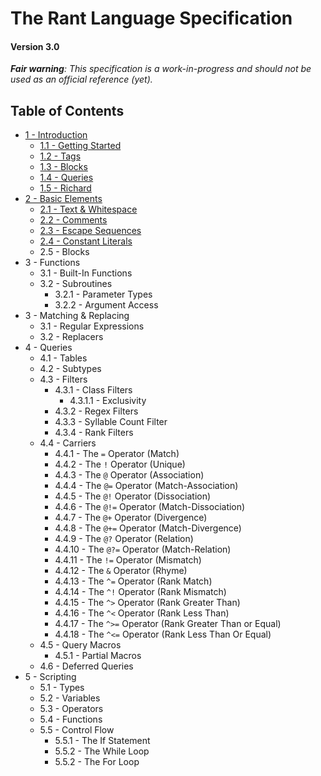 # The Rant Language Specification

#### Version 3.0

_**Fair warning**: This specification is a work-in-progress and should not be used as an official reference (yet)._

## Table of Contents

* [1 - Introduction](01-Introduction.md)
  * [1.1 - Getting Started](01-Introduction.md#11---getting-started)
  * [1.2 - Tags](01-Introduction.md#12---tags)
  * [1.3 - Blocks](01-Introduction.md#13---blocks)
  * [1.4 - Queries](01-Introduction.md#14---queries)
  * [1.5 - Richard](01-Introduction.md#15---richard)
* [2 - Basic Elements](02-Basic-Elements.md)
  * [2.1 - Text & Whitespace](02-Basic-Elements.md#21---text--whitespace)
  * [2.2 - Comments](02-Basic-Elements.md##22---comments)
  * [2.3 - Escape Sequences](02-Basic-Elements.md#23---escape-sequences)
  * [2.4 - Constant Literals](02-Basic-Elements.md#24---constant-literals)
  * 2.5 - Blocks
* 3 - Functions
  * 3.1 - Built-In Functions
  * 3.2 - Subroutines
    * 3.2.1 - Parameter Types
    * 3.2.2 - Argument Access
* 3 - Matching & Replacing
  * 3.1 - Regular Expressions
  * 3.2 - Replacers
* 4 - Queries
  * 4.1 - Tables
  * 4.2 - Subtypes
  * 4.3 - Filters
    * 4.3.1 - Class Filters
      * 4.3.1.1 - Exclusivity
    * 4.3.2 - Regex Filters
    * 4.3.3 - Syllable Count Filter
    * 4.3.4 - Rank Filters
  * 4.4 - Carriers
    * 4.4.1 - The `=` Operator (Match)
    * 4.4.2 - The `!` Operator (Unique)
    * 4.4.3 - The `@` Operator (Association)    
    * 4.4.4 - The `@=` Operator (Match-Association)
    * 4.4.5 - The `@!` Operator (Dissociation)
    * 4.4.6 - The `@!=` Operator (Match-Dissociation)
    * 4.4.7 - The `@+` Operator (Divergence)
    * 4.4.8 - The `@+=` Operator (Match-Divergence)
    * 4.4.9 - The `@?` Operator (Relation)
    * 4.4.10 - The `@?=` Operator (Match-Relation)
    * 4.4.11 - The `!=` Operator (Mismatch)
    * 4.4.12 - The `&` Operator (Rhyme)
    * 4.4.13 - The `^=` Operator (Rank Match)
    * 4.4.14 - The `^!` Operator (Rank Mismatch)
    * 4.4.15 - The `^>` Operator (Rank Greater Than)
    * 4.4.16 - The `^<` Operator (Rank Less Than)
    * 4.4.17 - The `^>=` Operator (Rank Greater Than or Equal)
    * 4.4.18 - The `^<=` Operator (Rank Less Than Or Equal)
  * 4.5 - Query Macros
    * 4.5.1 - Partial Macros
  * 4.6 - Deferred Queries
* 5 - Scripting
  * 5.1 - Types
  * 5.2 - Variables
  * 5.3 - Operators
  * 5.4 - Functions
  * 5.5 - Control Flow
    * 5.5.1 - The If Statement
    * 5.5.2 - The While Loop
    * 5.5.2 - The For Loop
